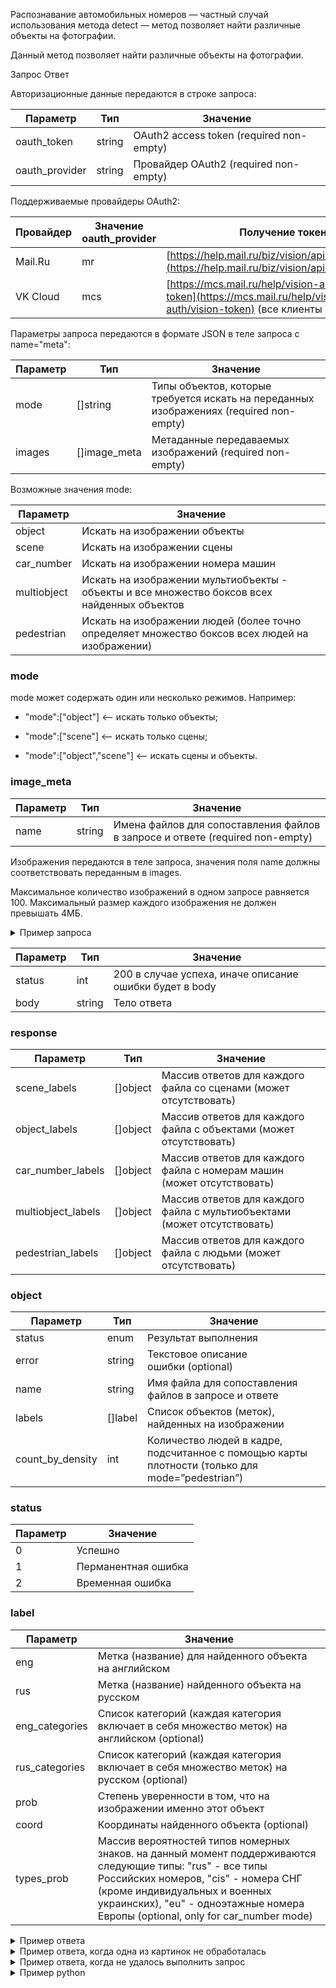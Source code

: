 Распознавание автомобильных номеров — частный случай использования метода detect — метод позволяет найти различные объекты на фотографии.

Данный метод позволяет найти различные объекты на фотографии.

<tabs>
<tablist>
<tab>Запрос</tab>
<tab>Ответ</tab>
</tablist>
<tabpanel>

Авторизационные данные передаются в строке запроса:

| Параметр   | Тип | Значение                                         |
| -------------- | ------- | ---------------------------------------- |
| oauth_token    | string  | OAuth2 access token (required non-empty) |
| oauth_provider | string  | Провайдер OAuth2 (required non-empty)    |

Поддерживаемые провайдеры OAuth2:

| Провайдер  | Значение oauth_provider | Получение токена                    |
| ---------- | ----------------------- | ----------------------------------- |
| Mail.Ru    | mr                      | [https://help.mail.ru/biz/vision/api/v1/oauth_token](https://help.mail.ru/biz/vision/api/v1/oauth_token)                 |
| VK Cloud   | mcs                     | [https://mcs.mail.ru/help/vision-auth/vision-token](https://mcs.mail.ru/help/vision-auth/vision-token) (все клиенты VK Cloud) |

Параметры запроса передаются в формате JSON в теле запроса с name="meta":

| Параметр     | Тип          | Значение                    |
| ------------ | ------------ | --------------------------- |
| mode         | []string     | Типы объектов, которые требуется искать на переданных изображениях (required non-empty) |
| images       | []image_meta | Метаданные передаваемых изображений (required non-empty)                        |

Возможные значения mode:

| Параметр    | Значение                                   |
|-------------|--------------------------------------------|
| object      | Искать на изображении объекты              |
| scene       | Искать на изображении сцены                |
| car_number  | Искать на изображении номера машин         |
| multiobject | Искать на изображении мультиобъекты - объекты и все множество боксов всех найденных объектов    |
| pedestrian  | Искать на изображении людей (более точно определяет множество боксов всех людей на изображении) |

### mode

mode может содержать один или несколько режимов. Например:

- "mode":["object"] <-- искать только объекты;

- "mode":["scene"] <-- искать только сцены;

- "mode":["object","scene"] <-- искать сцены и объекты.

### image_meta

| Параметр | Тип     | Значение                      |
| -------- | ------- | ----------------------------- |
| name     | string  | Имена файлов для сопоставления файлов в запросе и ответе (required non-empty) |

Изображения передаются в теле запроса, значения поля name должны соответствовать переданным в images.

Максимальное количество изображений в одном запросе равняется 100. Максимальный размер каждого изображения не должен превышать 4МБ.

<details>
  <summary markdown="span">Пример запроса</summary>

```
POST /api/v1/objects/detect?oauth_provider=mr&oauth_token=123 HTTP/1.1

Content-Type: multipart/form-data; boundary=----WebKitFormBoundaryfCqTBHeLZlsicvMp

------WebKitFormBoundaryfCqTBHeLZlsicvMp
Content-Disposition: form-data; name="file_0"; filename=""
Content-Type: image/jpeg

000000000000000000000000000
000000000000000000000000000
000000000000000000000000000
------WebKitFormBoundaryfCqTBHeLZlsicvMp
Content-Disposition: form-data; name="file_1"; filename=""
Content-Type: image/jpeg

111111111111111111111111111
111111111111111111111111111
111111111111111111111111111
------WebKitFormBoundaryfCqTBHeLZlsicvMp
Content-Disposition: form-data; name="meta"

{"mode":["object","scene","car_number"],"images":[{"name":"file_0"},{"name":"file_1"}]}
------WebKitFormBoundaryfCqTBHeLZlsicvMp--
```
</details>

</tabpanel>
<tabpanel>

| Параметр     | Тип     | Значение                                                |
| ------------ | ------- | ------------------------------------------------------- |
| status       | int     | 200 в случае успеха, иначе описание ошибки будет в body |
| body         | string  | Тело ответа |

### response

| Параметр           | Тип      | Значение                |
| ------------------ | -------- | ----------------------- |
| scene_labels       | []object | Массив ответов для каждого файла со сценами (может отсутствовать)                                            |
| object_labels      | []object | Массив ответов для каждого файла с объектами (может отсутствовать)                                            |
| car_number_labels  | []object | Массив ответов для каждого файла с номерам машин (может отсутствовать)                                            |
| multiobject_labels | []object | Массив ответов для каждого файла с мультиобъектами (может отсутствовать)                                            |
| pedestrian_labels  | []object | Массив ответов для каждого файла с людьми (может отсутствовать)                                            |

### object

| Параметр  | Тип      | Значение                                              |
| --------- | -------- | ----------------------------------------------------- |
| status    | enum     | Результат выполнения                                  |
| error     | string   | Текстовое описание ошибки (optional)                  |
| name      | string   | Имя файла для сопоставления файлов в запросе и ответе |
| labels    | []label  | Список объектов (меток), найденных на изображении     |
| count_by_density | int | Количество людей в кадре, подсчитанное с помощью карты плотности  (только для mode=”pedestrian”)                                                  |

### status

| Параметр     | Значение            |
| ------------ | ------------------- |
| 0            | Успешно             |
| 1            | Перманентная ошибка |
| 2            | Временная ошибка    |

### label

| Параметр       | Значение                                                                  |
| -------------- | ------------------------------------------------------------------------- |
| eng            | Метка (название) для найденного объекта на английском                     |
| rus            | Метка (название) найденного объекта на русском                            |
| eng_categories | Список категорий (каждая категория включает в себя множество меток) на английском (optional)                                                                        |
| rus_categories | Список категорий (каждая категория включает в себя множество меток) на русском (optional)                                                                           |
| prob           | Степень уверенности в том, что на изображении именно этот объект          |
| coord          | Координаты найденного объекта (optional)                                  |
| types_prob     | Массив вероятностей типов номерных знаков. на данный момент поддерживаются следующие типы: "rus" - все типы Российских номеров, "cis" - номера СНГ (кроме индивидуальных и военных украинских), "eu" - одноэтажные номера Европы (optional, only for car_number mode) |

<details>
  <summary markdown="span">Пример ответа</summary>

```json
{
    "status":200,
    "body":
    {
        "object_labels":[
            {
                "status":0,
                "name":"file_0",
                "labels":[
                    {
                       "eng":"Person",
                       "rus":"Человек",
                       "eng_categories":[],
                       "rus_categories":[],
                       "prob":0.6542,
                       "coord":[0,63,518,656]
                   },
                   {
                       "eng":"Face",
                       "rus":"Лицо",
                       "eng_categories":[],
                       "rus_categories":[],
                       "prob":0.6841,
                       "coord":[0,63,518,571]
                   }
                ]
            }
        ],
        "scene_labels":[
            {
                "name":"file_0",
                "status":0,
                "labels":[
                    {
                        "eng":"Beauty Salon",
                        "rus":"Салон красоты",
                        "eng_categories":[],
                        "rus_categories":[],
                        "prob":0.3457
                    },
                    {
                        "eng":"Stage",
                        "rus":"Сцена",
                        "eng_categories":["Concerts"],
                        "rus_categories":["Концерты"],
                        "prob":0.2651
                    }
                ]
            }
        ],
        "car_number_labels":[
            {
               "name":"file_0",
               "status":0,
               "labels":[
                    {
                        "eng":"C606KY777",
                        "rus":"С606КУ777",
                        "prob":0.9996,
                        "coord":[250,281,334,302],
                        "types_prob":[
                            {
                                 "type":"ru",
                                 "prob":0.9820
                            },
                            {
                                 "type":"cis",
                                 "prob":0.9367
                            },
                            {
                                 "type":"eu",
                                 "prob":0.0026
                            }
                        ]
                    },
                    {
                        "eng":"T820YO98",
                        "rus":"Т820УО98",
                        "prob":0.4563,
                        "coord":[250,281,334,302],
                        "types_prob":[
                            {
                                 "type":"ru",
                                 "prob":0.9220
                            },
                            {
                                 "type":"cis",
                                 "prob":0.9167
                            },
                            {
                                 "type":"eu",
                                 "prob":0.0026
                            }
                        ]
                    }
                ]
            }
         ]
         "multiobject_labels":[
            {
                "status":0,
                "name":"file_0",
                "labels":[
                    {
                       "eng":"Person",
                       "rus":"Человек",
                       "eng_categories":[],
                       "rus_categories":[],
                       "prob":0.9765,
                       "coord":[308,107,1920,1153]
                   },
                   {
                       "eng":"Person",
                       "rus":"Человек",
                       "eng_categories":[],
                       "rus_categories":[],
                       "prob":0.9893,
                       "coord":[423,72,634,479]
                   }
                ]
            }
        ],
        "pedestrian_labels":[
            {
               "name":"file_0",
               "status":0,
               "labels":[
                    {
                        "eng":"Pedestrian",
                        "rus":"Человек",
                        "prob":0.9996,
                        "coord":[150,221,278,402]
                    },
                    {
                        "eng":"Pedestrian",
                        "rus":"Человек",
                        "prob":0.9863,
                        "coord":[177,181,434,320]
                    }
                ],
                "count_by_density":5
            }
         ]
    },
    "htmlencoded":false,
    "last_modified":0
}
```
</details>

<details>
  <summary markdown="span">Пример ответа, когда одна из картинок не обработалась</summary>

```json
{
    "status":200,
    "body":
    {
        "object_labels":[
            {
                "status":2,
                "error":"internal error: image crc mismatch",
                "name":"file_0"
            },
            {
                "status":0,
                "name":"file_1",
                "labels":[
                    {
                        "eng":"Person",
                        "rus":"Человек",
                        "eng_categories":[],
                        "rus_categories":[],
                        "prob":0.6542,
                        "coord":[0,63,518,656]
                    }
             }
        ]
    },
    "htmlencoded":false,
    "last_modified":0
}
```
</details>

<details>
  <summary markdown="span">Пример ответа, когда не удалось выполнить запрос</summary>

```json
{
    "status":500,
    "body":"Internal Server Error",
    "htmlencoded":false,
    "last_modified":0
}
```
</details>

<details>
  <summary markdown="span">Пример python</summary>

```python
examples/python/smarty.py \
-u "https://smarty.mail.ru/api/v1/objects/detect?oauth_provider=mr&oauth_token=e50b000614a371ce99c01a80a4558d8ed93b313737363830" \
-p examples/friends1.jpg \
--meta '{"mode":["scene"]}' \
-v
```
</details>

</tabpanel>
</tabs>
